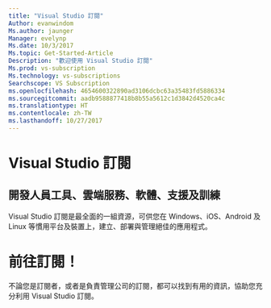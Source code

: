 ```yaml
---
title: "Visual Studio 訂閱"
Author: evanwindom
Ms.author: jaunger
Manager: evelynp
Ms.date: 10/3/2017
Ms.topic: Get-Started-Article
Description: "歡迎使用 Visual Studio 訂閱"
Ms.prod: vs-subscription
Ms.technology: vs-subscriptions
Searchscope: VS Subscription
ms.openlocfilehash: 4654600322890ad3106dcbc63a35483fd5886334
ms.sourcegitcommit: aadb9588877418b8b55a5612c1d3842d4520ca4c
ms.translationtype: HT
ms.contentlocale: zh-TW
ms.lasthandoff: 10/27/2017
---
```

# <a name="visual-studio-subscriptions"></a>Visual Studio 訂閱
##  <a name="developer-tools-cloud-services-software-support-and-training"></a>開發人員工具、雲端服務、軟體、支援及訓練

Visual Studio 訂閱是最全面的一組資源，可供您在 Windows、iOS、Android 及 Linux 等慣用平台及裝置上，建立、部署與管理絕佳的應用程式。

# <a name="welcome-to-subscriptions"></a>前往訂閱！

不論您是訂閱者，或者是負責管理公司的訂閱，都可以找到有用的資訊，協助您充分利用 Visual Studio 訂閱。
